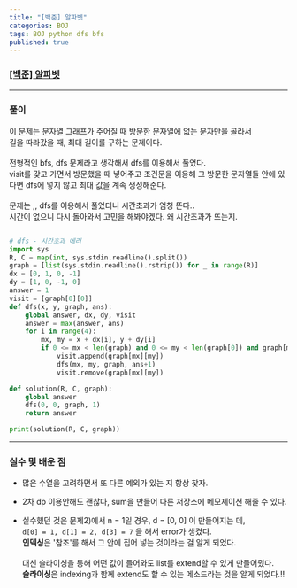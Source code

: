 ```yaml
---
title: "[백준] 알파벳"
categories: BOJ
tags: BOJ python dfs bfs
published: true
---
```


### [[백준] 알파벳](https://www.acmicpc.net/problem/1987)

---

### 풀이

이 문제는 문자열 그래프가 주어질 때 방문한 문자열에 없는 문자만을 골라서  
길을 따라갔을 때, 최대 길이를 구하는 문제이다.  
<br>
전형적인 bfs, dfs 문제라고 생각해서 dfs를 이용해서 풀었다.  
visit를 갖고 가면서 방문했을 때 넣어주고 조건문을 이용해 그 방문한 문자열들 안에 있다면 dfs에 넣지 않고 최대 값을 계속 생성해준다.  
<br>
문제는 ,, dfs를 이용해서 풀었더니 시간초과가 엄청 뜬다..  
시간이 없으니 다시 돌아와서 고민을 해봐야겠다. 왜 시간초과가 뜨는지.

```python

# dfs - 시간초과 에러
import sys
R, C = map(int, sys.stdin.readline().split())
graph = [list(sys.stdin.readline().rstrip()) for _ in range(R)]
dx = [0, 1, 0, -1]
dy = [1, 0, -1, 0]
answer = 1
visit = [graph[0][0]]
def dfs(x, y, graph, ans):
    global answer, dx, dy, visit
    answer = max(answer, ans)
    for i in range(4):
        mx, my = x + dx[i], y + dy[i]
        if 0 <= mx < len(graph) and 0 <= my < len(graph[0]) and graph[mx][my] not in visit:
            visit.append(graph[mx][my])
            dfs(mx, my, graph, ans+1)
            visit.remove(graph[mx][my])

def solution(R, C, graph):
    global answer
    dfs(0, 0, graph, 1)
    return answer

print(solution(R, C, graph))
```

---

### 실수 및 배운 점

- 많은 수열을 고려하면서 또 다른 예외가 있는 지 항상 찾자.

- 2차 dp 이용안해도 괜찮다, sum을 만들어 다른 저장소에 메모제이션 해줄 수 있다.

- 실수했던 것은 문제2)에서 n = 1일 경우, d = [0, 0] 이 만들어지는 데,  
  `d[0] = 1, d[1] = 2, d[3] = 7` 을 해서 error가 생겼다.  
  **인덱싱**은 '참조'를 해서 그 안에 집어 넣는 것이라는 걸 알게 되었다.  
  <br>
  대신 슬라이싱을 통해 어떤 값이 들어와도 list를 extend할 수 있게 만들어줬다.  
  **슬라이싱**은 indexing과 함께 extend도 할 수 있는 메소드라는 것을 알게 되었다.!!
